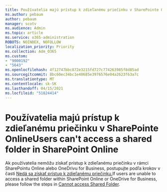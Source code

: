 ```yaml
---
title: Používatelia majú prístup k zdieľanému priečinku v SharePointe Online
ms.author: pebaum
author: pebaum
manager: scotv
ms.audience: Admin
ms.topic: article
ms.service: o365-administration
ROBOTS: NOINDEX, NOFOLLOW
localization_priority: Priority
ms.collection: Adm_O365
ms.custom:
- "9000192"
- "5643"
ms.openlocfilehash: 4f12747bbc872e3215fd727c774263985f8d85ad
ms.sourcegitcommit: 8bc60ec34bc1e40685e3976576e04a2623f63a7c
ms.translationtype: MT
ms.contentlocale: sk-SK
ms.lasthandoff: 04/15/2021
ms.locfileid: "51824414"
---
```

# <a name="users-cant-access-a-shared-folder-in-sharepoint-online"></a><span data-ttu-id="0b433-102">Používatelia majú prístup k zdieľanému priečinku v SharePointe Online</span><span class="sxs-lookup"><span data-stu-id="0b433-102">Users can't access a shared folder in SharePoint Online</span></span>

<span data-ttu-id="0b433-103">Ak používatelia nemôžu získať prístup k zdieľanému priečinku v rámci SharePointu Online alebo OneDrivu for Business, postupujte podľa krokov v časti [Nedá sa získať prístup k zdieľanému priečinku.](https://docs.microsoft.com/sharepoint/troubleshoot/sharing-and-permissions/cannot-access-shared-folder)</span><span class="sxs-lookup"><span data-stu-id="0b433-103">If users are unable to access a shared folder within SharePoint Online or OneDrive for Business, please follow the steps in [Cannot access Shared Folder](https://docs.microsoft.com/sharepoint/troubleshoot/sharing-and-permissions/cannot-access-shared-folder).</span></span>
